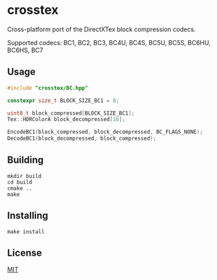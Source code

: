 # crosstex

Cross-platform port of the DirectXTex block compression codecs.

Supported codecs: BC1, BC2, BC3, BC4U, BC4S, BC5U, BC5S, BC6HU, BC6HS, BC7

## Usage

```c++
#include "crosstex/BC.hpp"

constexpr size_t BLOCK_SIZE_BC1 = 8;

uint8_t block_compressed[BLOCK_SIZE_BC1];
Tex::HDRColorA block_decompressed[16];

EncodeBC1(block_compressed, block_decompressed, BC_FLAGS_NONE);
DecodeBC1(block_decompressed, block_compressed);
```

## Building

    mkdir build
    cd build
    cmake ..
    make

## Installing

    make install

## License

[MIT](LICENSE)
